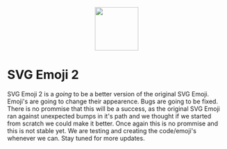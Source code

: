<img src="https://csf30816.github.io/SVG-Emoji2/emojis/smile.svg" width="100px" style="margin:auto;display:block" />

# SVG Emoji 2
SVG Emoji 2 is a _going_ to be a better version of the original SVG Emoji. Emoji's are going to change their appearence. Bugs are going to be fixed. There is no prommise that this will be a success, as the original SVG Emoji ran against unexpected bumps in it's path and we thought if we started from scratch we could make it better. Once again this is no prommise and this is not stable yet. We are testing and creating the code/emoji's whenever we can. Stay tuned for more updates.
